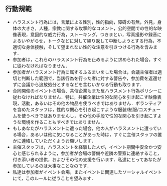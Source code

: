 ## 行動規範
- ハラスメント行為には，言葉による性別，性的指向，障碍の有無，外見，身体の大きさ，人種，宗教に関する攻撃的なコメント，公的空間での性的な映像表現，意図的な威力行為，ストーキング，つきまとい，写真撮影や録音によるいやがらせ，トークなどに対して繰り返して中断しようとする行為，不適切な身体接触，そして望まれない性的な注意を引きつける行為を含みます．
- 参加者は，これらのハラスメント行為を止めるように求められた場合，すぐに従わなければなりません．
- 参加者がハラスメント行為に属するふるまいをした場合は，会議主催者は適切と判断した範囲で，当該行為を行った者に対する警告や，参加費を返還せずに会議から追放処分とするなどを含むいかなる行動も取ります．
- 合同開催のイベントの場合、共催企業もまた反ハラスメント行為ポリシーに従わなければなりません．特に，共催企業は性的な関心を引き起こす映像表現，活動，あるいはその他の物品を使うべきではありません．ボランティアを含めたスタッフは，性的な関心を引き起こすような服装/制服/コスチュームを使うべきではありませんし，その他の手段で性的な関心を引き起こすような環境を作ることもすべきではありません．
- もしあなたがハラスメントに遭った場合，他の人がハラスメントに遭っている場合，あるいは他に気になることがあった時は，すぐに主催スタッフの誰かに連絡していただくようお願いします．
- 主催スタッフは，ハラスメントを経験した人が，イベント期間中安全かつ安心と感じられるように，参加者が会場の警備や近隣の警察に連絡すること，付き添い者の提供，およびその他の支援を行います．私達にとってあなたが参加しているのは大事なことなのです．
- 私達は参加者がイベント会場，またイベントに関連したソーシャルイベントにて，このルールに従うことを望みます．